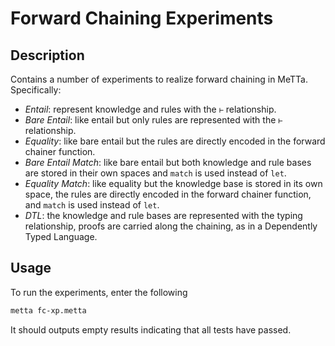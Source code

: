# Forward Chaining Experiments

## Description

Contains a number of experiments to realize forward chaining in MeTTa.
Specifically:

* *Entail*: represent knowledge and rules with the `⊢` relationship.
* *Bare Entail*: like entail but only rules are represented with the
  `⊢` relationship.
* *Equality*: like bare entail but the rules are directly encoded in
  the forward chainer function.
* *Bare Entail Match*: like bare entail but both knowledge and rule
  bases are stored in their own spaces and `match` is used instead of
  `let`.
* *Equality Match*: like equality but the knowledge base is stored in
  its own space, the rules are directly encoded in the forward chainer
  function, and `match` is used instead of `let`.
* *DTL*: the knowledge and rule bases are represented with the typing
  relationship, proofs are carried along the chaining, as in a
  Dependently Typed Language.

## Usage

To run the experiments, enter the following

```bash
metta fc-xp.metta
```

It should outputs empty results indicating that all tests have passed.
